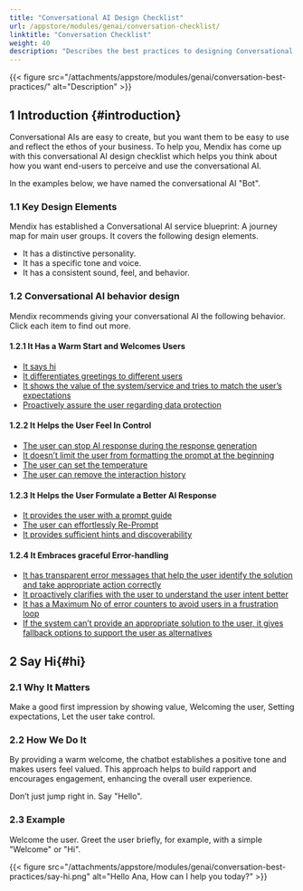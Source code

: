 ```yaml
---
title: "Conversational AI Design Checklist"
url: /appstore/modules/genai/conversation-checklist/
linktitle: "Conversation Checklist"
weight: 40
description: "Describes the best practices to designing Conversational AI Bots."
---
```


{{< figure src="/attachments/appstore/modules/genai/conversation-best-practices/" alt="Description" >}}


## 1 Introduction {#introduction}

Conversational AIs are easy to create, but you want them to be easy to use and reflect the ethos of your business. To help you, Mendix has come up with this conversational AI design checklist which helps you think about how you want end-users to perceive and use the conversational AI.

In the examples below, we have named the conversational AI "Bot".

### 1.1 Key Design Elements

Mendix has established a Conversational AI service blueprint: A journey map for main user groups. It covers the following design elements.

* It has a distinctive personality.
* It has a specific tone and voice.
* It has a consistent sound, feel, and behavior. 

### 1.2 Conversational AI behavior design

Mendix recommends giving your conversational AI the following behavior. Click each item to find out more.

#### 1.2.1 It Has a Warm Start and Welcomes Users

* [It says hi](#hi)
* [It differentiates greetings to different users](#)
* [It shows the value of the system/service and tries to match the user’s expectations](#)
* [Proactively assure the user regarding data protection](#)

#### 1.2.2 It Helps the User Feel In Control

* [The user can stop AI response during the response generation](#)
* [It doesn’t limit the user from formatting the prompt at the beginning](#)
* [The user can set the temperature](#)
* [The user can remove the interaction history](#)

#### 1.2.3 It Helps the User Formulate a Better AI Response

* [It provides the user with a prompt guide](#)
* [The user can effortlessly Re-Prompt](#)
* [It provides sufficient hints and discoverability](#)

#### 1.2.4 It Embraces graceful Error-handling

* [It has transparent error messages that help the user identify the solution and take appropriate action correctly](#)
* [It proactively clarifies with the user to understand the user intent better](#)
* [It has a Maximum No of error counters to avoid users in a frustration loop](#)
* [If the system can’t provide an appropriate solution to the user, it gives fallback options to support the user as alternatives](#)

## 2 Say Hi{#hi}

### 2.1 Why It Matters

Make a good first impression by showing value, Welcoming the user, Setting expectations, Let the user take control.

### 2.2 How We Do It

By providing a warm welcome, the chatbot establishes a positive tone and makes users feel valued. This approach helps to build rapport and encourages engagement, enhancing the overall user experience.

Don’t just jump right in. Say "Hello".

### 2.3 Example

Welcome the user. Greet the user briefly, for example, with a simple "Welcome" or "Hi".

{{< figure src="/attachments/appstore/modules/genai/conversation-best-practices/say-hi.png" alt="Hello Ana, How can I help you today?" >}}

